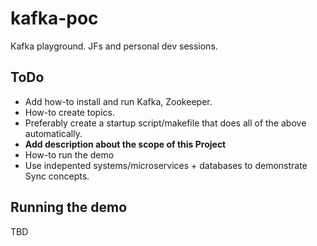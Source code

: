 # kafka-poc
Kafka playground. JFs and personal dev sessions.

## ToDo

- Add how-to install and run Kafka, Zookeeper.
- How-to create topics.
- Preferably create a startup script/makefile that does all of the above automatically.
- **Add description about the scope of this Project**
- How-to run the demo
- Use indepented systems/microservices + databases to demonstrate Sync concepts.

## Running the demo
TBD
